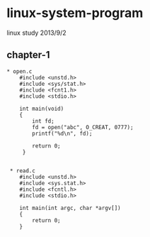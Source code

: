 linux-system-program
====================

linux study 2013/9/2

## chapter-1
    * open.c
        #include <unstd.h>
        #include <sys/stat.h>
        #include <fcnt1.h>
        #include <stdio.h>

        int main(void)
        {
            int fd;
            fd = open("abc", O_CREAT, 0777);
            printf("%d\n", fd);
  
            return 0;
         }  


     * read.c
        #include <unstd.h>
        #include <sys.stat.h>
        #include <fcntl.h>
        #include <stdio.h>

        int main(int argc, char *argv[])
        {
            return 0;
        }
  
